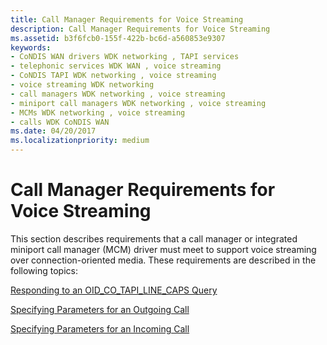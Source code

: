 ```yaml
---
title: Call Manager Requirements for Voice Streaming
description: Call Manager Requirements for Voice Streaming
ms.assetid: b3f6fcb0-155f-422b-bc6d-a560853e9307
keywords:
- CoNDIS WAN drivers WDK networking , TAPI services
- telephonic services WDK WAN , voice streaming
- CoNDIS TAPI WDK networking , voice streaming
- voice streaming WDK networking
- call managers WDK networking , voice streaming
- miniport call managers WDK networking , voice streaming
- MCMs WDK networking , voice streaming
- calls WDK CoNDIS WAN
ms.date: 04/20/2017
ms.localizationpriority: medium
---
```


# Call Manager Requirements for Voice Streaming





This section describes requirements that a call manager or integrated miniport call manager (MCM) driver must meet to support voice streaming over connection-oriented media. These requirements are described in the following topics:

[Responding to an OID\_CO\_TAPI\_LINE\_CAPS Query](responding-to-an-oid-co-tapi-line-caps-query.md)

[Specifying Parameters for an Outgoing Call](specifying-parameters-for-an-outgoing-call.md)

[Specifying Parameters for an Incoming Call](specifying-parameters-for-an-incoming-call.md)

 

 





